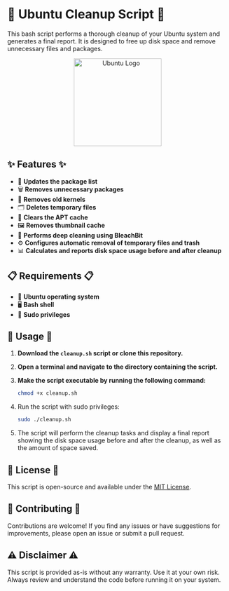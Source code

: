 # 🌟 Ubuntu Cleanup Script 🌟

This bash script performs a thorough cleanup of your Ubuntu system and generates a final report. It is designed to free up disk space and remove unnecessary files and packages.

<p align="center">
  <img src="https://www.ubuntu.com/sites/default/files/ubuntu_logo.png" width="200px" alt="Ubuntu Logo">
</p>

## ✨ Features ✨

- 🔄 **Updates the package list**
- 🗑️ **Removes unnecessary packages**
- 🧹 **Removes old kernels**
- 🗂️ **Deletes temporary files**
- 🧼 **Clears the APT cache**
- 🖼️ **Removes thumbnail cache**
- 🧽 **Performs deep cleaning using BleachBit**
- ⚙️ **Configures automatic removal of temporary files and trash**
- 📊 **Calculates and reports disk space usage before and after cleanup**

## 📋 Requirements 📋

- 🐧 **Ubuntu operating system**
- 🖥️ **Bash shell**
- 🔐 **Sudo privileges**

## 🚀 Usage 🚀

1. **Download the `cleanup.sh` script or clone this repository.**

2. **Open a terminal and navigate to the directory containing the script.**

3. **Make the script executable by running the following command:**

   ```bash
   chmod +x cleanup.sh

   ```
4. Run the script with sudo privileges:
   ```bash
   sudo ./cleanup.sh
   ```
5. The script will perform the cleanup tasks and display a final report showing the disk space usage before and after the cleanup, as well as the amount of space saved.


## 📜 License 📜

This script is open-source and available under the [MIT License](LICENSE).

## 🤝 Contributing 🤝

Contributions are welcome! If you find any issues or have suggestions for improvements, please open an issue or submit a pull request.

## ⚠️ Disclaimer ⚠️

This script is provided as-is without any warranty. Use it at your own risk. Always review and understand the code before running it on your system.
